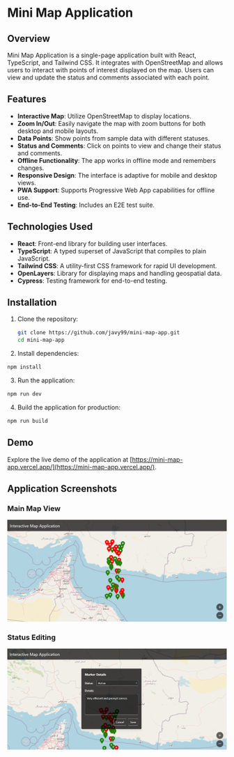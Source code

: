 # Mini Map Application

## Overview

Mini Map Application is a single-page application built with React, TypeScript, and Tailwind CSS. It integrates with OpenStreetMap and allows users to interact with points of interest displayed on the map. Users can view and update the status and comments associated with each point.

## Features

- **Interactive Map**: Utilize OpenStreetMap to display locations.
- **Zoom In/Out**: Easily navigate the map with zoom buttons for both desktop and mobile layouts.
- **Data Points**: Show points from sample data with different statuses.
- **Status and Comments**: Click on points to view and change their status and comments.
- **Offline Functionality**: The app works in offline mode and remembers changes.
- **Responsive Design**: The interface is adaptive for mobile and desktop views.
- **PWA Support**: Supports Progressive Web App capabilities for offline use.
- **End-to-End Testing**: Includes an E2E test suite.

## Technologies Used

- **React**: Front-end library for building user interfaces.
- **TypeScript**: A typed superset of JavaScript that compiles to plain JavaScript.
- **Tailwind CSS**: A utility-first CSS framework for rapid UI development.
- **OpenLayers**: Library for displaying maps and handling geospatial data.
- **Cypress**: Testing framework for end-to-end testing.

## Installation

1. Clone the repository:

   ```bash
   git clone https://github.com/javy99/mini-map-app.git
   cd mini-map-app
   ```

2. Install dependencies:

```bash
npm install
```

3. Run the application:

```bash
npm run dev
```

4. Build the application for production:

```bash
npm run build
```

## Demo

Explore the live demo of the application at [https://mini-map-app.vercel.app/](https://mini-map-app.vercel.app/).

## Application Screenshots

### Main Map View

![Main Map View](./screenshots/image.png)

### Status Editing

![Status Editing](./screenshots//image1.png)

